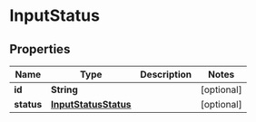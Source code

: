 # InputStatus

## Properties
Name | Type | Description | Notes
------------ | ------------- | ------------- | -------------
**id** | **String** |  |  [optional]
**status** | [**InputStatusStatus**](InputStatusStatus.md) |  |  [optional]
